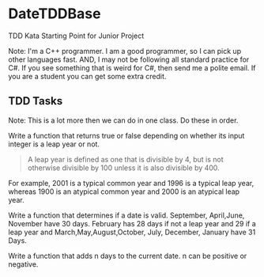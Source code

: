 # DateTDDBase
TDD Kata Starting Point for Junior Project

Note: I'm a C++ programmer. I am a good programmer, so I can pick up other languages fast. AND, I may not be following all standard practice for C#. If you see something that is weird for C#, then send me a polite email. If you are a student you can get some extra credit.

## TDD Tasks
Note: This is a lot more then we can do in one class. Do these in order.

Write a function that returns true or false depending on whether its input integer is a leap year or not.

>A leap year is defined as one that is divisible by 4, but is not otherwise divisible by 100 unless it is also divisible by 400.

For example, 2001 is a typical common year and 1996 is a typical leap year, whereas 1900 is an atypical common year and 2000 is an atypical leap year.

Write a function that determines if a date is valid.  September, April,June, November have 30 days.  February has 28 days if not a leap year and 29 if a leap year and March,May,August,October, July, December, January have 31 Days.

Write a function that adds n days to the current date.  n can be positive or negative.
